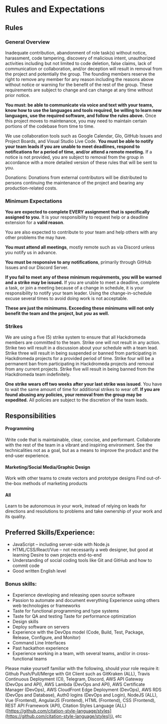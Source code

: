 # Rules and Expectations

## Rules

### General Overview

Inadequate contribution, abandonment of role task\(s\) without notice, harassment, code tampering, discovery of malicious intent, unauthorized activities including but not limited to code deletion, false claims, lack of communication or collaboration, and/or deception will result in removal from the project and potentially the group. The founding members reserve the right to remove any member for any reason including the reasons above without notice or warning for the benefit of the rest of the group. These requirements are subject to change and can change at any time without prior notice.

**You must: be able to communicate via voice and text with your teams, know how to use the languages and tools required, be willing to learn new languages, use the required software, and follow the rules above.** Once this project moves to maintenance, you may need to maintain certain portions of the codebase from time to time.

We use collaboration tools such as Google Calendar, Glo, GitHub Issues and Project Boards, and Visual Studio Live Code. **You must be able to notify your team leads if you are unable to meet deadlines, respond to notifications for a period of time, and/or attend a remote meeting.** If a notice is not provided, you are subject to removal from the group in accordance with a more detailed version of these rules that will be sent to you.

Donations: Donations from external contributors will be distributed to persons continuing the maintenance of the project and bearing any production-related costs.

### Minimum Expectations

**You are expected to complete EVERY assignment that is specifically assigned to you.** It is your responsibility to request help or a deadline extension for a **valid reason**. 

You are also expected to contribute to your team and help others with any other problems the may have.

**You must attend all meetings**, mostly remote such as via Discord unless you notify us in advance.

**You must be responsive to any notifications**, primarily through GitHub Issues and our Discord Server.

**If you fail to meet any of these minimum requirements, you will be warned and a strike may be issued.** If you are unable to meet a deadline, complete a task, or join a meeting because of a change in schedule, it is your responsibility to notify your team leader. Using the change-in-schedule excuse several times to avoid doing work is not acceptable.

**These are just the minimums. Exceeding these minimums will not only benefit the team and the project, but** _**you**_ **as well.**

### Strikes

We are using a five \(5\) strike system to ensure that all Hackdromeda members are committed to the team. Strike one will not result in any action. Strike two will result in a discussion about your schedule with a team lead. Strike three will result in being suspended or banned from participating in Hackdromeda projects for a provided period of time. Strike four will be a permanent ban from participating in Hackdromeda projects and removal from any current projects. Strike five will result in being banned from the Hackdromeda team indefinitely.

**One strike wears off two weeks after your last strike was issued**. You have to wait the same amount of time for additional strikes to wear off. **If you are found abusing any policies, your removal from the group may be expedited.** All policies are subject to the discretion of the team leads.

## Responsibilities

#### Programming

Write code that is maintainable, clear, concise, and performant. Collaborate with the rest of the team in a vibrant and inspiring environment. See the technicalities not as a goal, but as a means to improve the product and the end-user experience.

#### Marketing/Social Media/Graphic Design

Work with other teams to create vectors and prototype designs Find out-of-the-box methods of marketing products

#### All

Learn to be autonomous in your work, instead of relying on leads for directions and resolutions to problems and take ownership of your work and its quality.

## Preferred Skills/Experience:

* JavaScript – including server-side with Node.js
* HTML/CSS/React/Vue – not necessarily a web designer, but good at learning Desire to own projects end-to-end
* Understanding of social coding tools like Git and GitHub and how to commit code
* Good written English level

### Bonus skills:

* Experience developing and releasing open source software
* Passion to automate and document everything Experience using others web technologies or frameworks
* Taste for functional programming and type systems
* Taste for QA and testing Taste for performance optimization
* Design skills
* Deploy software on servers
* Experience with the DevOps model \(Code, Build, Test, Package, Release, Configure, and Monitor\) 
* Command Line Interfaces
* Past hackathon experience
* Experience working in a team, with several teams, and/or in cross-functional teams

Please make yourself familiar with the following, should your role require it: Github Push/Pull/Merge with Git Client such as GitKraken \(ALL\), Travis Continuous Deployment \(CI\), Telegram, Discord, AWS API Gateway \(DevOps and API\), AWS Lambda \(DevOps and API\), AWS Certificate Manager \(DevOps\), AWS CloudFront Edge Deployment \(DevOps\), AWS RDS \(DevOps and Database\), Auth0 logins \(DevOps and Login\), NodeJS \(ALL\), Vue \(Frontend\), AngularJS \(Frontend\), HTML \(Frontend\), CSS \(Frontend\), REST API Framework \(API\), Citation Styles Language \(ALL\) \([https://github.com/citation-style-language/styles](https://github.com/citation-style-language/styles)\), etc



